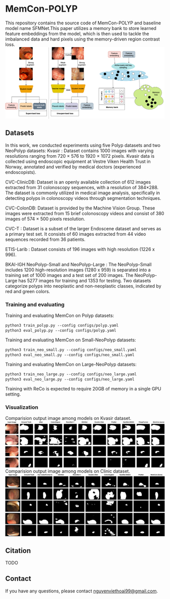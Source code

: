 # MemCon-POLYP

This repository contains the source code of MemCon-POLYP and baseline model name SFMNet.This paper utilizes a memory bank to store learned feature embeddings from the model, which is then used to tackle the imbalanced data and hard pixels using the memory-driven region contrast loss.
![](images/sup_unsup_memcon.png)
## Datasets
In this work, we conducted experiments using five Polyp datasets and two NeoPolyp datasets:
Kvasir : Dataset contains 1000 images with varying resolutions ranging from 720 × 576 to 1920 × 1072 pixels. Kvasir data is collected using endoscopic equipment at Vestre Viken Health Trust in Norway, annotated and verified by medical doctors (experienced endoscopists).

CVC-ClinicDB: Dataset is an openly available collection of 612 images extracted from 31 colonoscopy sequences, with a resolution of 384×288. The dataset is commonly utilized in medical image analysis, specifically in detecting polyps in colonoscopy videos through segmentation techniques.

CVC-ColonDB: Dataset is provided by the Machine Vision Group. These images were extracted from 15 brief colonoscopy videos and consist of 380 images of 574 × 500 pixels resolution.

CVC-T : Dataset is a subset of the larger Endoscene dataset and serves as a primary test set. It consists of 60 images extracted from 44 video sequences recorded from 36 patients.

ETIS-Larib : Dataset consists of 196 images with high resolution (1226 x 996).

BKAI-IGH NeoPolyp-Small and NeoPolyp-Large : The NeoPolyp-Small includes 1200 high-resolution images (1280 x 959) is separated into a training set of 1000 images and a test set of 200 images. The NeoPolyp-Large has 5277 images for training and 1353 for testing. Two datasets categorize polyps into neoplastic and non-neoplastic classes, indicated by red and green colors.

### Training and evaluating


Training and evaluating MemCon on Polyp datasets:
```
python3 train_polyp.py --config configs/polyp.yaml
python3 eval_polyp.py --config configs/polyp.yaml
```
Training and evaluating MemCon on Small-NeoPolyp datasets:
```
python3 train_neo_small.py --config configs/neo_small.yaml
python3 eval_neo_small.py --config configs/neo_small.yaml
```

Training and evaluating MemCon on Large-NeoPolyp datasets:
```
python3 train_neo_large.py --config configs/neo_large.yaml
python3 eval_neo_large.py --config configs/neo_large.yaml
```

Training with ReCo is expected to require 20GB of memory in a single GPU setting. 



### Visualization
Comparision output image among models on Kvasir dataset.
![](images/kvasir_memcon.png)
Comparision output image among models on Clinic dataset.
![](images/colon_clinic_memcon.png)
## Citation
TODO

## Contact
If you have any questions, please contact nguyenviethoai99@gmail.com.



